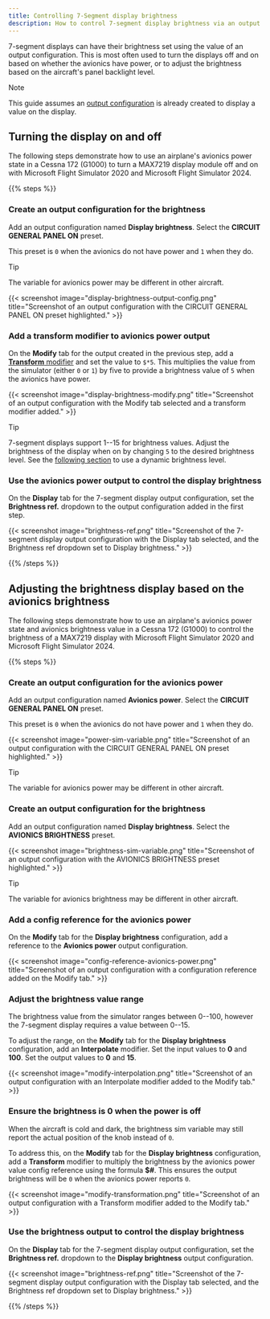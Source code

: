 ```yaml
---
title: Controlling 7-Segment display brightness
description: How to control 7-segment display brightness via an output configuration.
---
```


<!-- Because steps are used in this document the headings across steps are duplicate. Disable the markdownlint -->
<!-- warning for those headings. -->
<!-- markdownlint-disable MD024 -->

7-segment displays can have their brightness set using the value of an output configuration. This is most often used to turn the displays off and on based on whether the avionics have power, or to adjust the brightness based on the aircraft's panel backlight level.

> [!NOTE]
> This guide assumes an [output configuration](/devices/seven-segment-display/configuring-output/) is already created to display a value on the display.

## Turning the display on and off

The following steps demonstrate how to use an airplane's avionics power state in a Cessna 172 (G1000) to turn a MAX7219 display module off and on with Microsoft Flight Simulator 2020 and Microsoft Flight Simulator 2024.

{{% steps %}}

### Create an output configuration for the brightness

Add an output configuration named **Display brightness**. Select the **CIRCUIT GENERAL PANEL ON** preset.

This preset is `0` when the avionics do not have power and `1` when they do.

> [!TIP]
> The variable for avionics power may be different in other aircraft.

{{< screenshot image="display-brightness-output-config.png" title="Screenshot of an output configuration with the CIRCUIT GENERAL PANEL ON preset highlighted." >}}

### Add a transform modifier to avionics power output

On the **Modify** tab for the output created in the previous step, add a [**Transform** modifier](/features/modifiers/transform/) and set the value to `$*5`. This multiplies the value from the simulator (either `0` or `1`) by five to provide a brightness value of `5` when the avionics have power.

{{< screenshot image="display-brightness-modify.png" title="Screenshot of an output configuration with the Modify tab selected and a transform modifier added." >}}

> [!TIP]
> 7-segment displays support 1--15 for brightness values. Adjust the brightness of the display when on by changing `5` to the desired brightness level. See the [following section](/guides/seven-segment-brightness/#adjusting-the-brightness-display-based-on-the-panel-brightness) to use a dynamic brightness level.

### Use the avionics power output to control the display brightness

On the **Display** tab for the 7-segment display output configuration, set the **Brightness ref.** dropdown to the output configuration added in the first step.

{{< screenshot image="brightness-ref.png" title="Screenshot of the 7-segment display output configuration with the Display tab selected, and the Brightness ref dropdown set to Display brightness." >}}

{{% /steps %}}

## Adjusting the brightness display based on the avionics brightness

The following steps demonstrate how to use an airplane's avionics power state and avionics brightness value in a Cessna 172 (G1000) to control the brightness of a MAX7219 display with Microsoft Flight Simulator 2020 and Microsoft Flight Simulator 2024.

{{% steps %}}

### Create an output configuration for the avionics power

Add an output configuration named **Avionics power**. Select the **CIRCUIT GENERAL PANEL ON** preset.

This preset is `0` when the avionics do not have power and `1` when they do.

{{< screenshot image="power-sim-variable.png" title="Screenshot of an output configuration with the CIRCUIT GENERAL PANEL ON preset highlighted." >}}

> [!TIP]
> The variable for avionics power may be different in other aircraft.

### Create an output configuration for the brightness

Add an output configuration named **Display brightness**. Select the **AVIONICS BRIGHTNESS** preset.

{{< screenshot image="brightness-sim-variable.png" title="Screenshot of an output configuration with the AVIONICS BRIGHTNESS preset highlighted." >}}

> [!TIP]
> The variable for avionics brightness may be different in other aircraft.

### Add a config reference for the avionics power

On the **Modify** tab for the **Display brightness** configuration, add a reference to the **Avionics power** output configuration.

{{< screenshot image="config-reference-avionics-power.png" title="Screenshot of an output configuration with a configuration reference added on the Modify tab." >}}

### Adjust the brightness value range

The brightness value from the simulator ranges between 0--100, however the 7-segment display requires a value between 0--15.

To adjust the range, on the **Modify** tab for the **Display brightness** configuration, add an **Interpolate** modifier. Set the input values to **0** and **100**. Set the output values to **0** and **15**.

{{< screenshot image="modify-interpolation.png" title="Screenshot of an output configuration with an Interpolate modifier added to the Modify tab." >}}

### Ensure the brightness is 0 when the power is off

When the aircraft is cold and dark, the brightness sim variable may still report the actual position of the knob instead of `0`.

To address this, on the **Modify** tab for the **Display brightness** configuration, add a **Transform** modifier to multiply the brightness by the avionics power value config reference using the formula **$#**. This ensures the output brightness will be `0` when the avionics power reports `0`.

{{< screenshot image="modify-transformation.png" title="Screenshot of an output configuration with a Transform modifier added to the Modify tab." >}}

### Use the brightness output to control the display brightness

On the **Display** tab for the 7-segment display output configuration, set the **Brightness ref.** dropdown to the **Display brightness** output configuration.

{{< screenshot image="brightness-ref.png" title="Screenshot of the 7-segment display output configuration with the Display tab selected, and the Brightness ref dropdown set to Display brightness." >}}

{{% /steps %}}
